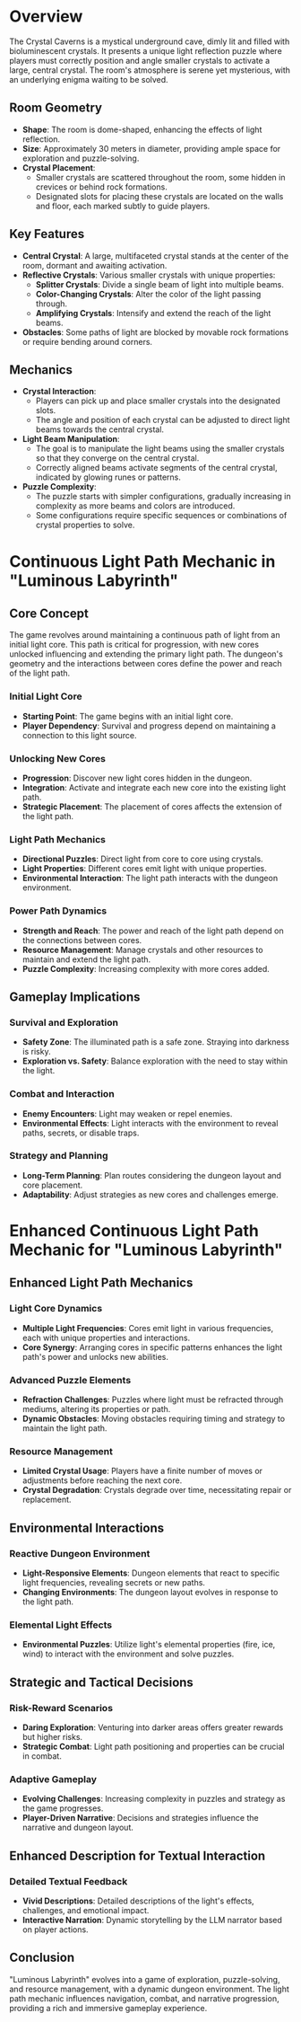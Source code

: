 # Overview
The Crystal Caverns is a mystical underground cave, dimly lit and filled with bioluminescent crystals. It presents a unique light reflection puzzle where players must correctly position and angle smaller crystals to activate a large, central crystal. The room's atmosphere is serene yet mysterious, with an underlying enigma waiting to be solved.

## Room Geometry
- **Shape**: The room is dome-shaped, enhancing the effects of light reflection.
- **Size**: Approximately 30 meters in diameter, providing ample space for exploration and puzzle-solving.
- **Crystal Placement**:
  - Smaller crystals are scattered throughout the room, some hidden in crevices or behind rock formations.
  - Designated slots for placing these crystals are located on the walls and floor, each marked subtly to guide players.

## Key Features
- **Central Crystal**: A large, multifaceted crystal stands at the center of the room, dormant and awaiting activation.
- **Reflective Crystals**: Various smaller crystals with unique properties:
  - **Splitter Crystals**: Divide a single beam of light into multiple beams.
  - **Color-Changing Crystals**: Alter the color of the light passing through.
  - **Amplifying Crystals**: Intensify and extend the reach of the light beams.
- **Obstacles**: Some paths of light are blocked by movable rock formations or require bending around corners.

## Mechanics
- **Crystal Interaction**:
  - Players can pick up and place smaller crystals into the designated slots.
  - The angle and position of each crystal can be adjusted to direct light beams towards the central crystal.
- **Light Beam Manipulation**:
  - The goal is to manipulate the light beams using the smaller crystals so that they converge on the central crystal.
  - Correctly aligned beams activate segments of the central crystal, indicated by glowing runes or patterns.
- **Puzzle Complexity**:
  - The puzzle starts with simpler configurations, gradually increasing in complexity as more beams and colors are introduced.
  - Some configurations require specific sequences or combinations of crystal properties to solve.

# Continuous Light Path Mechanic in "Luminous Labyrinth"

## Core Concept
The game revolves around maintaining a continuous path of light from an initial light core. This path is critical for progression, with new cores unlocked influencing and extending the primary light path. The dungeon's geometry and the interactions between cores define the power and reach of the light path.

### Initial Light Core
- **Starting Point**: The game begins with an initial light core.
- **Player Dependency**: Survival and progress depend on maintaining a connection to this light source.

### Unlocking New Cores
- **Progression**: Discover new light cores hidden in the dungeon.
- **Integration**: Activate and integrate each new core into the existing light path.
- **Strategic Placement**: The placement of cores affects the extension of the light path.

### Light Path Mechanics
- **Directional Puzzles**: Direct light from core to core using crystals.
- **Light Properties**: Different cores emit light with unique properties.
- **Environmental Interaction**: The light path interacts with the dungeon environment.

### Power Path Dynamics
- **Strength and Reach**: The power and reach of the light path depend on the connections between cores.
- **Resource Management**: Manage crystals and other resources to maintain and extend the light path.
- **Puzzle Complexity**: Increasing complexity with more cores added.

## Gameplay Implications

### Survival and Exploration
- **Safety Zone**: The illuminated path is a safe zone. Straying into darkness is risky.
- **Exploration vs. Safety**: Balance exploration with the need to stay within the light.

### Combat and Interaction
- **Enemy Encounters**: Light may weaken or repel enemies.
- **Environmental Effects**: Light interacts with the environment to reveal paths, secrets, or disable traps.

### Strategy and Planning
- **Long-Term Planning**: Plan routes considering the dungeon layout and core placement.
- **Adaptability**: Adjust strategies as new cores and challenges emerge.

# Enhanced Continuous Light Path Mechanic for "Luminous Labyrinth"

## Enhanced Light Path Mechanics

### Light Core Dynamics
- **Multiple Light Frequencies**: Cores emit light in various frequencies, each with unique properties and interactions.
- **Core Synergy**: Arranging cores in specific patterns enhances the light path's power and unlocks new abilities.

### Advanced Puzzle Elements
- **Refraction Challenges**: Puzzles where light must be refracted through mediums, altering its properties or path.
- **Dynamic Obstacles**: Moving obstacles requiring timing and strategy to maintain the light path.

### Resource Management
- **Limited Crystal Usage**: Players have a finite number of moves or adjustments before reaching the next core.
- **Crystal Degradation**: Crystals degrade over time, necessitating repair or replacement.

## Environmental Interactions

### Reactive Dungeon Environment
- **Light-Responsive Elements**: Dungeon elements that react to specific light frequencies, revealing secrets or new paths.
- **Changing Environments**: The dungeon layout evolves in response to the light path.

### Elemental Light Effects
- **Environmental Puzzles**: Utilize light's elemental properties (fire, ice, wind) to interact with the environment and solve puzzles.

## Strategic and Tactical Decisions

### Risk-Reward Scenarios
- **Daring Exploration**: Venturing into darker areas offers greater rewards but higher risks.
- **Strategic Combat**: Light path positioning and properties can be crucial in combat.

### Adaptive Gameplay
- **Evolving Challenges**: Increasing complexity in puzzles and strategy as the game progresses.
- **Player-Driven Narrative**: Decisions and strategies influence the narrative and dungeon layout.

## Enhanced Description for Textual Interaction

### Detailed Textual Feedback
- **Vivid Descriptions**: Detailed descriptions of the light's effects, challenges, and emotional impact.
- **Interactive Narration**: Dynamic storytelling by the LLM narrator based on player actions.

## Conclusion
"Luminous Labyrinth" evolves into a game of exploration, puzzle-solving, and resource management, with a dynamic dungeon environment. The light path mechanic influences navigation, combat, and narrative progression, providing a rich and immersive gameplay experience.